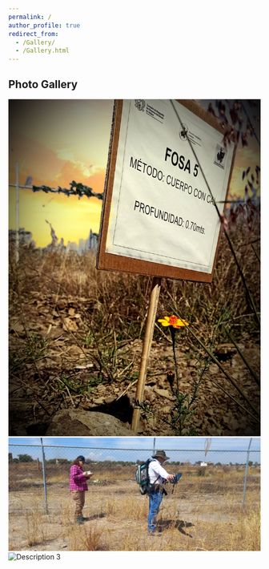 ```yaml
---
permalink: /
author_profile: true
redirect_from: 
  - /Gallery/
  - /Gallery.html
---
```


<h2>Photo Gallery</h2>

<div class="gallery">
  <img src="https://github.com/FOUND-project/found-project.github.io/blob/70206a6b5788f7204524bfdd4e1a6c365668b75d/assets/WhatsApp%20Image%202025-03-22%20at%2019.01.44.jpeg" alt="Description 1">
  <img src="https://github.com/FOUND-project/found-project.github.io/blob/master/assets/WhatsApp%20Image%202025-03-22%20at%2019.01.22%20(1).jpeg" alt="Description 2">
  <img src="/assets/gallery/image3.jpg" alt="Description 3">
  <!-- continue with the rest -->
</div>
